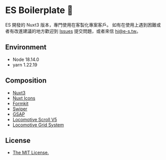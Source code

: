 # ES Boilerplate  🍳

ES 開發的 Nuxt3 版本，專門使用在客製化專案客戶。
如有在使用上遇到困難或者有改進建議的地方歡迎到 [Issues](https://github.com/esdesignstudio/es-boilerplate/issues) 提交問題，或者來信 [hi@e-s.tw](mailto:hi@e-s.tw)。

## Environment

- Node 18.14.0
- yarn 1.22.19

## Composition

- [Nuxt3](https://nuxt.com/)
- [Nuxt Icons](https://github.com/gitFoxCode/nuxt-icons)
- [Formkit](https://formkit.com/getting-started/what-is-formkit)
- [Swiper](https://swiperjs.com/swiper-api)
- [GSAP](https://greensock.com/gsap/)
- [Locomotive Scroll V5](https://scroll.locomotive.ca/docs/#/limitations)
- [Locomotive Grid System](https://github.com/locomotivemtl/locomotive-boilerplate/blob/master/docs/grid.md)

## License

- [The MIT License.](https://opensource.org/license/mit/)
